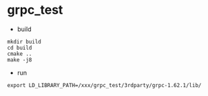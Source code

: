 # grpc_test

- build
```shell
mkdir build
cd build
cmake ..
make -j8
```

- run
```shell
export LD_LIBRARY_PATH=/xxx/grpc_test/3rdparty/grpc-1.62.1/lib/
```